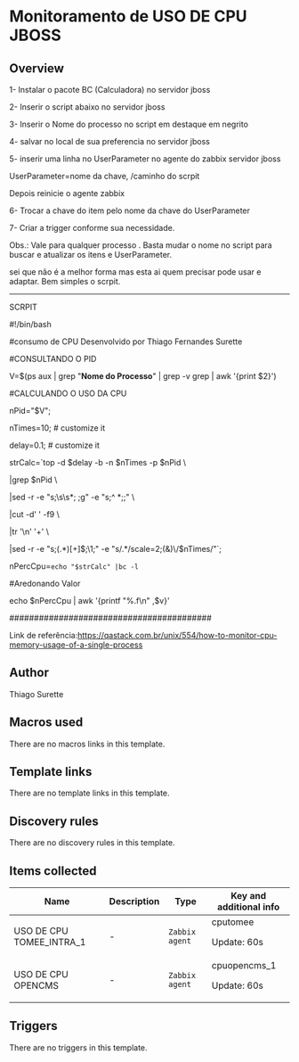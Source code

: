 # Monitoramento de USO DE CPU JBOSS

## Overview

1- Instalar o pacote BC (Calculadora) no servidor jboss


2- Inserir o script abaixo no servidor jboss


3- Inserir o Nome do processo no script em destaque em negrito 


4- salvar no local de sua preferencia no servidor jboss


5- inserir uma linha no UserParameter no agente do zabbix servidor jboss


UserParameter=nome da chave, /caminho do scrpit 


Depois reinicie o agente zabbix


6- Trocar a chave do item pelo nome da chave do UserParameter


7- Criar a trigger conforme sua necessidade.


Obs.: Vale para qualquer processo . Basta mudar o nome no script para buscar e atualizar os itens e UserParameter. 


 sei que não é a melhor forma mas esta ai quem precisar pode usar e adaptar. Bem simples o scrpit.


-----------------------------------------


SCRPIT


 


#!/bin/bash


#consumo de CPU Desenvolvido por Thiago Fernandes Surette


#CONSULTANDO O PID


V=$(ps aux | grep "**Nome do Processo**" | grep -v grep | awk '{print $2}')


#CALCULANDO O USO DA CPU


nPid="$V";


nTimes=10; # customize it


delay=0.1; # customize it


strCalc=`top -d $delay -b -n $nTimes -p $nPid \


 |grep $nPid \


 |sed -r -e "s;\s\s*; ;g" -e "s;^ *;;" \


 |cut -d' ' -f9 \


 |tr '\n' '+' \


 |sed -r -e "s;(.*)[+]$;\1;" -e "s/.*/scale=2;(&)\/$nTimes/"`;


 nPercCpu=`echo "$strCalc" |bc -l`


#Aredonando Valor


echo $nPercCpu | awk '{printf "%.f\n" ,$v}'


 #########################################


Link de referência:https://qastack.com.br/unix/554/how-to-monitor-cpu-memory-usage-of-a-single-process


 


 


 


 


 


 


 


 


 


 


 


 


 


 


 


 


 


 


 


 


 


 


 


 


 



## Author

Thiago Surette

## Macros used

There are no macros links in this template.

## Template links

There are no template links in this template.

## Discovery rules

There are no discovery rules in this template.

## Items collected

|Name|Description|Type|Key and additional info|
|----|-----------|----|----|
|USO DE CPU TOMEE_INTRA_1|<p>-</p>|`Zabbix agent`|cputomee<p>Update: 60s</p>|
|USO DE CPU OPENCMS|<p>-</p>|`Zabbix agent`|cpuopencms_1<p>Update: 60s</p>|
## Triggers

There are no triggers in this template.

